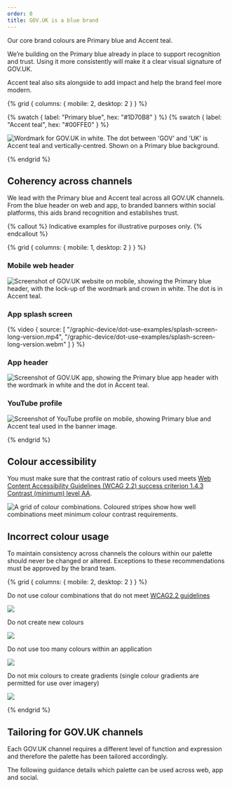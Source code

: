 ```yaml
---
order: 0
title: GOV.UK is a blue brand
---
```


Our core brand colours are Primary blue and Accent teal.

We’re building on the Primary blue already in place to support recognition and trust. Using it more consistently will make it a clear visual signature of GOV.UK.

Accent teal also sits alongside to add impact and help the brand feel more modern.

{% grid { columns: { mobile: 2, desktop: 2 } } %}

<div>
<div class="app-top-border">

{% swatch { label: "Primary blue", hex: "#1D70B8" } %}
{% swatch { label: "Accent teal", hex: "#00FFE0" } %}

</div>

</div>
<div>

![Wordmark for GOV.UK in white. The dot between 'GOV' and 'UK' is Accent teal and vertically-centred. Shown on a Primary blue background.](./wordmark-on-blue.svg)

</div>
{% endgrid %}

## Coherency across channels

We lead with the Primary blue and Accent teal across all GOV.UK channels. From the blue header on web and app, to branded banners within social platforms, this aids brand recognition and establishes trust.

{% callout %}
Indicative examples for illustrative purposes only.
{% endcallout %}

{% grid { columns: { mobile: 1, desktop: 2 } } %}

<div>

### Mobile web header

![Screenshot of GOV.UK website on mobile, showing the Primary blue header, with the lock-up of the wordmark and crown in white. The dot is in Accent teal.](./mobile-web-header.png)

</div>

<div>

### App splash screen

{% video { source: [
    "/graphic-device/dot-use-examples/splash-screen-long-version.mp4",
    "/graphic-device/dot-use-examples/splash-screen-long-version.webm"
] } %}

</div>
<div>

### App header

![Screenshot of GOV.UK app, showing the Primary blue app header with the wordmark in white and the dot in Accent teal.](./app-header.png)

</div>
<div>

### YouTube profile

![Screenshot of YouTube profile on mobile, showing Primary blue and Accent teal used in the banner image.](./youtube-example.png)

</div>
{% endgrid %}

## Colour accessibility

You must make sure that the contrast ratio of colours used meets [Web Content Accessibility Guidelines (WCAG 2.2) success criterion 1.4.3 Contrast (minimum) level AA](https://www.w3.org/TR/WCAG22/#contrast-minimum).

![A grid of colour combinations. Coloured stripes show how well combinations meet minimum colour contrast requirements.](./colour-contrast.png)

## Incorrect colour usage

To maintain consistency across channels the colours within our palette should never be changed or altered. Exceptions to these recommendations must be approved by the brand team.

{% grid { columns: { mobile: 2, desktop: 2 } } %}

<div class="app-top-border">

Do not use colour combinations that do not meet [WCAG2.2 guidelines](https://www.w3.org/TR/WCAG22/#contrast-minimum)

</div>
<div>

![](./incorrect-colour-combos.svg)

</div>

<div class="app-top-border">

Do not create new colours

</div>
<div>

![](./incorrect-new-colours.svg)

</div>

<div class="app-top-border">

Do not use too many colours within an application

</div>
<div>

![](./incorrect-too-many-colours.svg)

</div>

<div class="app-top-border">

Do not mix colours to create gradients (single colour gradients are permitted for use over imagery)

</div>
<div>

![](./incorrect-gradients.png)

</div>

{% endgrid %}

## Tailoring for GOV.UK channels

Each GOV.UK channel requires a different level of function and expression and therefore the palette has been tailored accordingly.

The following guidance details which palette can be used across web, app and social.
